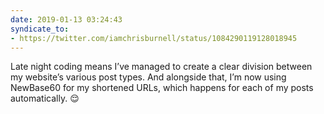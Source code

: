 ```yaml
---
date: 2019-01-13 03:24:43
syndicate_to:
- https://twitter.com/iamchrisburnell/status/1084290119128018945
---
```


Late night coding means I’ve managed to create a clear division between my website’s various post types. And alongside that, I’m now using NewBase60 for my shortened URLs, which happens for each of my posts automatically. 😌
